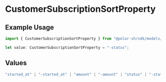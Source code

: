 # CustomerSubscriptionSortProperty

## Example Usage

```typescript
import { CustomerSubscriptionSortProperty } from "@polar-sh/sdk/models/components/customersubscriptionsortproperty.js";

let value: CustomerSubscriptionSortProperty = "-status";
```

## Values

```typescript
"started_at" | "-started_at" | "amount" | "-amount" | "status" | "-status" | "organization" | "-organization" | "product" | "-product"
```